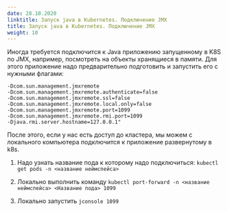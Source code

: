 ```yaml
---
date: 28.10.2020
linktitle: Запуск java в Kubernetes. Подключение JMX
title: Запуск java в Kubernetes. Подключение JMX
weight: 10
---
```


Иногда требуется подключится к Java приложению запущенному в K8S по JMX, например, посмотреть на объекты хранящиеся в памяти. Для этого приложение надо предварительно подготовить и запустить его с нужными флагами:

	-Dcom.sun.management.jmxremote
    -Dcom.sun.management.jmxremote.authenticate=false 
    -Dcom.sun.management.jmxremote.ssl=false
    -Dcom.sun.management.jmxremote.local.only=false 
    -Dcom.sun.management.jmxremote.port=1099
    -Dcom.sun.management.jmxremote.rmi.port=1099 
    -Djava.rmi.server.hostname=127.0.0.1"

После этого, если у нас есть доступ до кластера, мы можем с локального компьютера подключится к приложение развернутому в k8s.

1. Надо узнать название пода к которому надо подключиться:
`kubectl get pods -n <название неймспейса>`

2. Локально выполнить команду 
`kubectl port-forward -n <название неймспейса> <Название пода> 1099`

3. Локально запустить `jconsole 1099`
